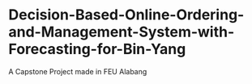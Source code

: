 # Decision-Based-Online-Ordering-and-Management-System-with-Forecasting-for-Bin-Yang

A Capstone Project made in FEU Alabang
